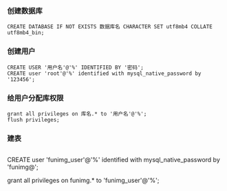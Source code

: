 




### 创建数据库

```
CREATE DATABASE IF NOT EXISTS 数据库名 CHARACTER SET utf8mb4 COLLATE utf8mb4_bin;
```

### 创建用户

```
CREATE USER '用户名'@'%' IDENTIFIED BY '密码';
CREATE user 'root'@'%' identified with mysql_native_password by '123456';
```

### 给用户分配库权限
```
grant all privileges on 库名.* to '用户名'@'%';
flush privileges;
```

### 建表
```SQL

```



CREATE user 'funimg_user'@'%' identified with mysql_native_password by 'funimg@';


grant all privileges on funimg.* to 'funimg_user'@'%';
